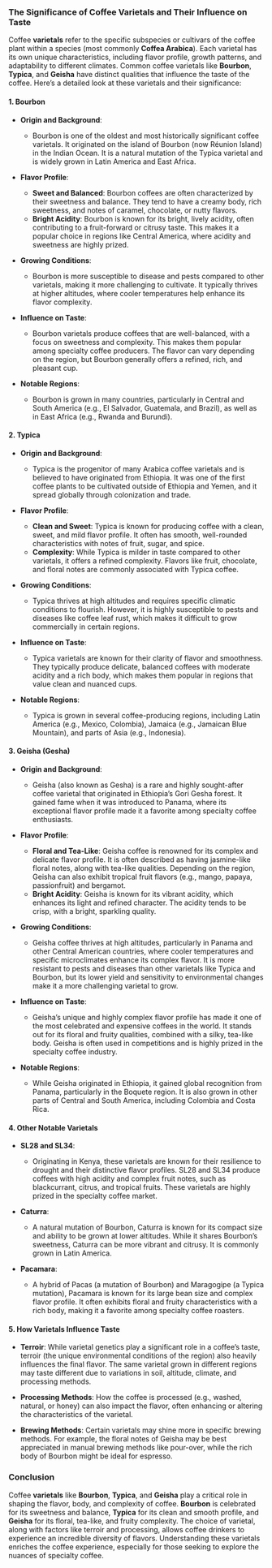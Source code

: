 ### The Significance of Coffee Varietals and Their Influence on Taste

Coffee **varietals** refer to the specific subspecies or cultivars of the coffee plant within a species (most commonly **Coffea Arabica**). Each varietal has its own unique characteristics, including flavor profile, growth patterns, and adaptability to different climates. Common coffee varietals like **Bourbon**, **Typica**, and **Geisha** have distinct qualities that influence the taste of the coffee. Here’s a detailed look at these varietals and their significance:

#### 1. **Bourbon**

- **Origin and Background**:
  - Bourbon is one of the oldest and most historically significant coffee varietals. It originated on the island of Bourbon (now Réunion Island) in the Indian Ocean. It is a natural mutation of the Typica varietal and is widely grown in Latin America and East Africa.
  
- **Flavor Profile**:
  - **Sweet and Balanced**: Bourbon coffees are often characterized by their sweetness and balance. They tend to have a creamy body, rich sweetness, and notes of caramel, chocolate, or nutty flavors.
  - **Bright Acidity**: Bourbon is known for its bright, lively acidity, often contributing to a fruit-forward or citrusy taste. This makes it a popular choice in regions like Central America, where acidity and sweetness are highly prized.

- **Growing Conditions**:
  - Bourbon is more susceptible to disease and pests compared to other varietals, making it more challenging to cultivate. It typically thrives at higher altitudes, where cooler temperatures help enhance its flavor complexity.

- **Influence on Taste**:
  - Bourbon varietals produce coffees that are well-balanced, with a focus on sweetness and complexity. This makes them popular among specialty coffee producers. The flavor can vary depending on the region, but Bourbon generally offers a refined, rich, and pleasant cup.

- **Notable Regions**:
  - Bourbon is grown in many countries, particularly in Central and South America (e.g., El Salvador, Guatemala, and Brazil), as well as in East Africa (e.g., Rwanda and Burundi).

#### 2. **Typica**

- **Origin and Background**:
  - Typica is the progenitor of many Arabica coffee varietals and is believed to have originated from Ethiopia. It was one of the first coffee plants to be cultivated outside of Ethiopia and Yemen, and it spread globally through colonization and trade.
  
- **Flavor Profile**:
  - **Clean and Sweet**: Typica is known for producing coffee with a clean, sweet, and mild flavor profile. It often has smooth, well-rounded characteristics with notes of fruit, sugar, and spice.
  - **Complexity**: While Typica is milder in taste compared to other varietals, it offers a refined complexity. Flavors like fruit, chocolate, and floral notes are commonly associated with Typica coffee.

- **Growing Conditions**:
  - Typica thrives at high altitudes and requires specific climatic conditions to flourish. However, it is highly susceptible to pests and diseases like coffee leaf rust, which makes it difficult to grow commercially in certain regions.

- **Influence on Taste**:
  - Typica varietals are known for their clarity of flavor and smoothness. They typically produce delicate, balanced coffees with moderate acidity and a rich body, which makes them popular in regions that value clean and nuanced cups.

- **Notable Regions**:
  - Typica is grown in several coffee-producing regions, including Latin America (e.g., Mexico, Colombia), Jamaica (e.g., Jamaican Blue Mountain), and parts of Asia (e.g., Indonesia).

#### 3. **Geisha (Gesha)**

- **Origin and Background**:
  - Geisha (also known as Gesha) is a rare and highly sought-after coffee varietal that originated in Ethiopia’s Gori Gesha forest. It gained fame when it was introduced to Panama, where its exceptional flavor profile made it a favorite among specialty coffee enthusiasts.

- **Flavor Profile**:
  - **Floral and Tea-Like**: Geisha coffee is renowned for its complex and delicate flavor profile. It is often described as having jasmine-like floral notes, along with tea-like qualities. Depending on the region, Geisha can also exhibit tropical fruit flavors (e.g., mango, papaya, passionfruit) and bergamot.
  - **Bright Acidity**: Geisha is known for its vibrant acidity, which enhances its light and refined character. The acidity tends to be crisp, with a bright, sparkling quality.

- **Growing Conditions**:
  - Geisha coffee thrives at high altitudes, particularly in Panama and other Central American countries, where cooler temperatures and specific microclimates enhance its complex flavor. It is more resistant to pests and diseases than other varietals like Typica and Bourbon, but its lower yield and sensitivity to environmental changes make it a more challenging varietal to grow.

- **Influence on Taste**:
  - Geisha’s unique and highly complex flavor profile has made it one of the most celebrated and expensive coffees in the world. It stands out for its floral and fruity qualities, combined with a silky, tea-like body. Geisha is often used in competitions and is highly prized in the specialty coffee industry.

- **Notable Regions**:
  - While Geisha originated in Ethiopia, it gained global recognition from Panama, particularly in the Boquete region. It is also grown in other parts of Central and South America, including Colombia and Costa Rica.

#### 4. **Other Notable Varietals**

- **SL28 and SL34**:
  - Originating in Kenya, these varietals are known for their resilience to drought and their distinctive flavor profiles. SL28 and SL34 produce coffees with high acidity and complex fruit notes, such as blackcurrant, citrus, and tropical fruits. These varietals are highly prized in the specialty coffee market.

- **Caturra**:
  - A natural mutation of Bourbon, Caturra is known for its compact size and ability to be grown at lower altitudes. While it shares Bourbon’s sweetness, Caturra can be more vibrant and citrusy. It is commonly grown in Latin America.

- **Pacamara**:
  - A hybrid of Pacas (a mutation of Bourbon) and Maragogipe (a Typica mutation), Pacamara is known for its large bean size and complex flavor profile. It often exhibits floral and fruity characteristics with a rich body, making it a favorite among specialty coffee roasters.

#### 5. **How Varietals Influence Taste**

- **Terroir**: While varietal genetics play a significant role in a coffee’s taste, terroir (the unique environmental conditions of the region) also heavily influences the final flavor. The same varietal grown in different regions may taste different due to variations in soil, altitude, climate, and processing methods.
  
- **Processing Methods**: How the coffee is processed (e.g., washed, natural, or honey) can also impact the flavor, often enhancing or altering the characteristics of the varietal.

- **Brewing Methods**: Certain varietals may shine more in specific brewing methods. For example, the floral notes of Geisha may be best appreciated in manual brewing methods like pour-over, while the rich body of Bourbon might be ideal for espresso.

### Conclusion

Coffee **varietals** like **Bourbon**, **Typica**, and **Geisha** play a critical role in shaping the flavor, body, and complexity of coffee. **Bourbon** is celebrated for its sweetness and balance, **Typica** for its clean and smooth profile, and **Geisha** for its floral, tea-like, and fruity complexity. The choice of varietal, along with factors like terroir and processing, allows coffee drinkers to experience an incredible diversity of flavors. Understanding these varietals enriches the coffee experience, especially for those seeking to explore the nuances of specialty coffee.
